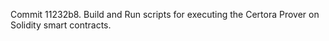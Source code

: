 Commit 11232b8.                    Build and Run scripts for executing the Certora Prover on Solidity smart contracts.